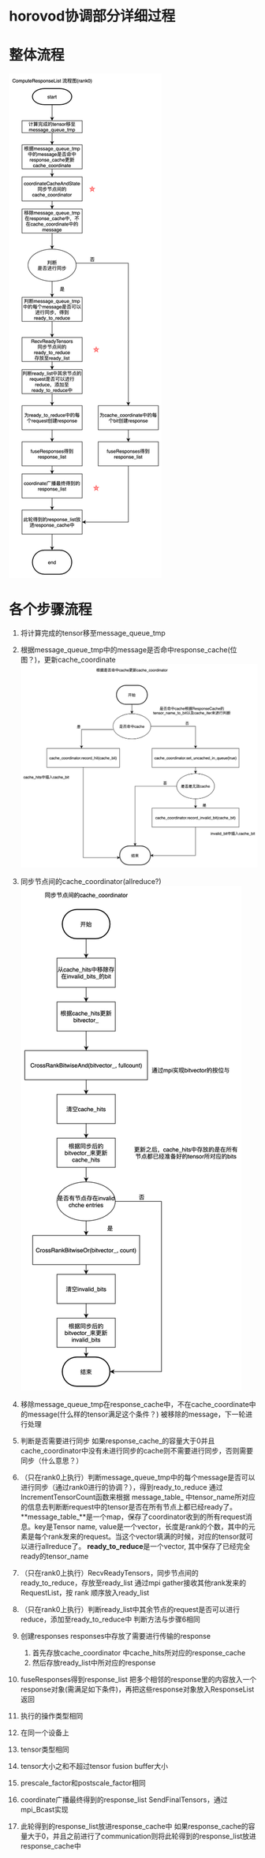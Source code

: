# horovod协调部分详细过程
# 整体流程
![流程图 -1-](media/16142726830976/%E6%B5%81%E7%A8%8B%E5%9B%BE%20-1-.jpg)



# 各个步骤流程
1. 将计算完成的tensor移至message_queue_tmp
2. 根据message_queue_tmp中的message是否命中response_cache(位图？)，更新cache_coordinate
![流程图 -2-](media/16142726830976/%E6%B5%81%E7%A8%8B%E5%9B%BE%20-2-.jpg)

3. 同步节点间的cache_coordinator(allreduce?)
![流程图 -3-](media/16142726830976/%E6%B5%81%E7%A8%8B%E5%9B%BE%20-3-.jpg)

4. 移除message_queue_tmp在response_cache中，不在cache_coordinate中的message(什么样的tensor满足这个条件？)
被移除的message，下一轮进行处理
5. 判断是否需要进行同步
如果response_cache_的容量大于0并且cache_coordinator中没有未进行同步的cache则不需要进行同步，否则需要同步（什么意思？）
6. （只在rank0上执行）判断message_queue_tmp中的每个message是否可以进行同步（通过rank0进行的协调？），得到ready_to_reduce
通过IncrementTensorCount函数来根据
message_table_ 中tensor_name所对应的信息去判断断request中的tensor是否在所有节点上都已经ready了。
**message_table_**是一个map，保存了coordinator收到的所有request消息。key是Tensor name, value是一个vector，长度是rank的个数，其中的元素是每个rank发来的request。当这个vector填满的时候，对应的tensor就可以进行allreduce了。
**ready_to_reduce**是一个vector<string>, 其中保存了已经完全ready的tensor_name
7. （只在rank0上执行）RecvReadyTensors，同步节点间的ready_to_reduce，存放至ready_list
通过mpi gather接收其他rank发来的RequestList，按 rank 顺序放入ready_list
8. （只在rank0上执行）判断ready_list中其余节点的request是否可以进行reduce，添加至ready_to_reduce中
判断方法与步骤6相同
9.  创建responses
responses中存放了需要进行传输的response
    1. 首先存放cache_coordinator 中cache_hits所对应的response_cache
    2. 然后存放ready_list中所对应的response
1. fuseResponses得到response_list
把多个相邻的response里的内容放入一个response对象(需满足如下条件)，再把这些response对象放入ResponseList返回
  1. 执行的操作类型相同
  2. 在同一个设备上
  3. tensor类型相同
  4. tensor大小之和不超过tensor fusion buffer大小
  5. prescale_factor和postscale_factor相同
11. coordinate广播最终得到的response_list
SendFinalTensors，通过mpi_Bcast实现
12. 此轮得到的response_list放进response_cache中
如果response_cache的容量大于0，并且之前进行了communication则将此轮得到的response_list放进response_cache中
